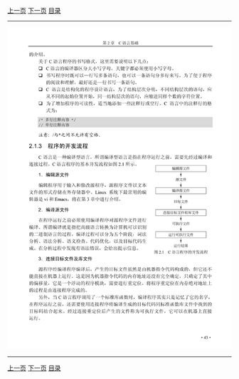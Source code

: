[上一页](055.md) [下一页](057.md) [目录](../README.md)

***

![056](../images/056.png)

***

[上一页](055.md) [下一页](057.md) [目录](../README.md)
